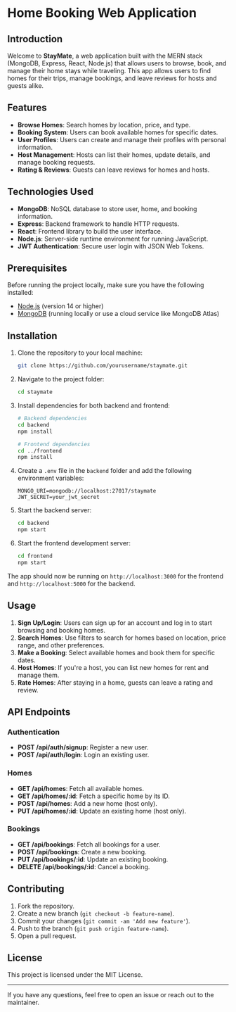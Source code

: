 # Home Booking Web Application

## Introduction

Welcome to **StayMate**, a web application built with the MERN stack (MongoDB, Express, React, Node.js) that allows users to browse, book, and manage their home stays while traveling. This app allows users to find homes for their trips, manage bookings, and leave reviews for hosts and guests alike.

## Features

- **Browse Homes**: Search homes by location, price, and type.
- **Booking System**: Users can book available homes for specific dates.
- **User Profiles**: Users can create and manage their profiles with personal information.
- **Host Management**: Hosts can list their homes, update details, and manage booking requests.
- **Rating & Reviews**: Guests can leave reviews for homes and hosts.

## Technologies Used

- **MongoDB**: NoSQL database to store user, home, and booking information.
- **Express**: Backend framework to handle HTTP requests.
- **React**: Frontend library to build the user interface.
- **Node.js**: Server-side runtime environment for running JavaScript.
- **JWT Authentication**: Secure user login with JSON Web Tokens.

## Prerequisites

Before running the project locally, make sure you have the following installed:

- [Node.js](https://nodejs.org/) (version 14 or higher)
- [MongoDB](https://www.mongodb.com/) (running locally or use a cloud service like MongoDB Atlas)

## Installation

1. Clone the repository to your local machine:
    ```bash
    git clone https://github.com/yourusername/staymate.git
    ```

2. Navigate to the project folder:
    ```bash
    cd staymate
    ```

3. Install dependencies for both backend and frontend:
    ```bash
    # Backend dependencies
    cd backend
    npm install

    # Frontend dependencies
    cd ../frontend
    npm install
    ```

4. Create a `.env` file in the `backend` folder and add the following environment variables:
    ```
    MONGO_URI=mongodb://localhost:27017/staymate
    JWT_SECRET=your_jwt_secret
    ```

5. Start the backend server:
    ```bash
    cd backend
    npm start
    ```

6. Start the frontend development server:
    ```bash
    cd frontend
    npm start
    ```

The app should now be running on `http://localhost:3000` for the frontend and `http://localhost:5000` for the backend.

## Usage

1. **Sign Up/Login**: Users can sign up for an account and log in to start browsing and booking homes.
2. **Search Homes**: Use filters to search for homes based on location, price range, and other preferences.
3. **Make a Booking**: Select available homes and book them for specific dates.
4. **Host Homes**: If you're a host, you can list new homes for rent and manage them.
5. **Rate Homes**: After staying in a home, guests can leave a rating and review.

## API Endpoints

### Authentication

- **POST /api/auth/signup**: Register a new user.
- **POST /api/auth/login**: Login an existing user.

### Homes

- **GET /api/homes**: Fetch all available homes.
- **GET /api/homes/:id**: Fetch a specific home by its ID.
- **POST /api/homes**: Add a new home (host only).
- **PUT /api/homes/:id**: Update an existing home (host only).

### Bookings

- **GET /api/bookings**: Fetch all bookings for a user.
- **POST /api/bookings**: Create a new booking.
- **PUT /api/bookings/:id**: Update an existing booking.
- **DELETE /api/bookings/:id**: Cancel a booking.

## Contributing

1. Fork the repository.
2. Create a new branch (`git checkout -b feature-name`).
3. Commit your changes (`git commit -am 'Add new feature'`).
4. Push to the branch (`git push origin feature-name`).
5. Open a pull request.

## License

This project is licensed under the MIT License.

---

If you have any questions, feel free to open an issue or reach out to the maintainer.
